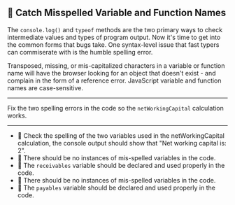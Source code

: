 🚀 Catch Misspelled Variable and Function Names
-----------------------------------------------

The `console.log()` and `typeof` methods are the two primary ways to check intermediate values and types of program output. Now it's time to get into the common forms that bugs take. One syntax-level issue that fast typers can commiserate with is the humble spelling error.

Transposed, missing, or mis-capitalized characters in a variable or function name will have the browser looking for an object that doesn't exist - and complain in the form of a reference error. JavaScript variable and function names are case-sensitive.

* * *

Fix the two spelling errors in the code so the `netWorkingCapital` calculation works.

* * *

*   🧪 Check the spelling of the two variables used in the netWorkingCapital calculation, the console output should show that "Net working capital is: 2".
*   🧪 There should be no instances of mis-spelled variables in the code.
*   🧪 The `receivables` variable should be declared and used properly in the code.
*   🧪 There should be no instances of mis-spelled variables in the code.
*   🧪 The `payables` variable should be declared and used properly in the code.